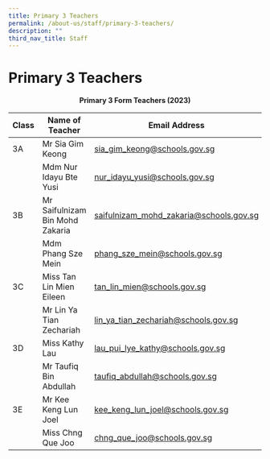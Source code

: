 ```yaml
---
title: Primary 3 Teachers
permalink: /about-us/staff/primary-3-teachers/
description: ""
third_nav_title: Staff
---
```

# **Primary 3 Teachers**

<center><b> Primary 3 Form Teachers (2023)</b></center>

| Class 	|  Name of Teacher 	|  Email Address 	|
| ---	| ---	| ---	|
| 3A 	| Mr Sia Gim Keong 	| [sia_gim_keong@schools.gov.sg](mailto:sia_gim_keong@schools.gov.sg) 	|
|  	| Mdm Nur Idayu Bte Yusi 	| [nur_idayu_yusi@schools.gov.sg](mailto:nur_idayu_yusi@schools.gov.sg) 	|
| 3B 	| Mr Saifulnizam Bin Mohd Zakaria 	| [saifulnizam_mohd_zakaria@schools.gov.sg](mailto:saifulnizam_mohd_zakaria@schools.gov.sg) 	|
|  	| Mdm Phang Sze Mein 	| [phang_sze_mein@schools.gov.sg](mailto:phang_sze_mein@schools.gov.sg) 	|
| 3C 	| Miss Tan Lin Mien Eileen 	| [tan_lin_mien@schools.gov.sg](mailto:Lim_tan_lin_mien@schools.gov.sg) 	|
|  	| Mr Lin Ya Tian Zechariah 	| [lin_ya_tian_zechariah@schools.gov.sg](mailto:lin_ya_tian_zechariah@schools.gov.sg) 	|
| 3D 	| Miss Kathy Lau 	| [lau_pui_lye_kathy@schools.gov.sg](mailto:lau_pui_lye_kathy@schools.gov.sg)   	|
|  	| Mr Taufiq Bin Abdullah 	| [taufiq_abdullah@schools.gov.sg](mailto:taufiq_abdullah@schools.gov.sg) 	|
| 3E 	| Mr Kee Keng Lun Joel 	| [kee_keng_lun_joel@schools.gov.sg](mailto:kee_keng_lun_joel@schools.gov.sg) 	|
|  	| Miss Chng Que Joo 	| [chng_que_joo@schools.gov.sg](mailto:chng_que_joo@schools.gov.sg) 	|